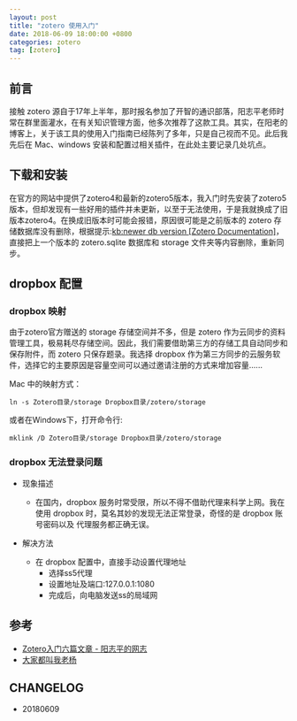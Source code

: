 ```yaml
---
layout: post
title: "zotero 使用入门"
date: 2018-06-09 18:00:00 +0800 
categories: zotero
tag: [zotero]
---   
```


## 前言

接触 zotero 源自于17年上半年，那时报名参加了开智的通识部落，阳志平老师时常在群里面灌水，在有关知识管理方面，他多次推荐了这款工具。其实，在阳老的博客上，关于该工具的使用入门指南已经陈列了多年，只是自己视而不见。此后我先后在 Mac、windows 安装和配置过相关插件，在此处主要记录几处坑点。

## 下载和安装

在官方的网站中提供了zotero4和最新的zotero5版本，我入门时先安装了zotero5版本，但却发现有一些好用的插件并未更新，以至于无法使用，于是我就换成了旧版本zotero4。在换成旧版本时可能会报错，原因很可能是之前版本的 zotero 存储数据库没有删除，根据提示:[kb:newer db version [Zotero Documentation]](https://www.zotero.org/support/kb/newer_db_version)，直接把上一个版本的 zotero.sqlite 数据库和 storage 文件夹等内容删除，重新同步。

## dropbox 配置
### dropbox 映射

由于zotero官方赠送的 storage 存储空间并不多，但是 zotero 作为云同步的资料管理工具，极易耗尽存储空间。因此，我们需要借助第三方的存储工具自动同步和保存附件，而 zotero 只保存题录。我选择 dropbox 作为第三方同步的云服务软件，选择它的主要原因是容量空间可以通过邀请注册的方式来增加容量......

Mac 中的映射方式：
```
ln -s Zotero目录/storage Dropbox目录/zotero/storage
```

或者在Windows下，打开命令行:

```
mklink /D Zotero目录/storage Dropbox目录/zotero/storage
```

### dropbox 无法登录问题

- 现象描述
    + 在国内，dropbox 服务时常受限，所以不得不借助代理来科学上网。我在使用 dropbox 时，莫名其妙的发现无法正常登录，奇怪的是 dropbox 账号密码以及 代理服务都正确无误。

- 解决方法
    + 在 dropbox 配置中，直接手动设置代理地址
        * 选择ss5代理
        * 设置地址及端口:127.0.0.1:1080
        * 完成后，向电脑发送ss的局域网

## 参考

- [Zotero入门六篇文章 - 阳志平的网志](https://www.yangzhiping.com/tech/)
- [大家都叫我老杨](http://blog.yesmryang.net/tags/Zotero/)

## CHANGELOG

- 20180609